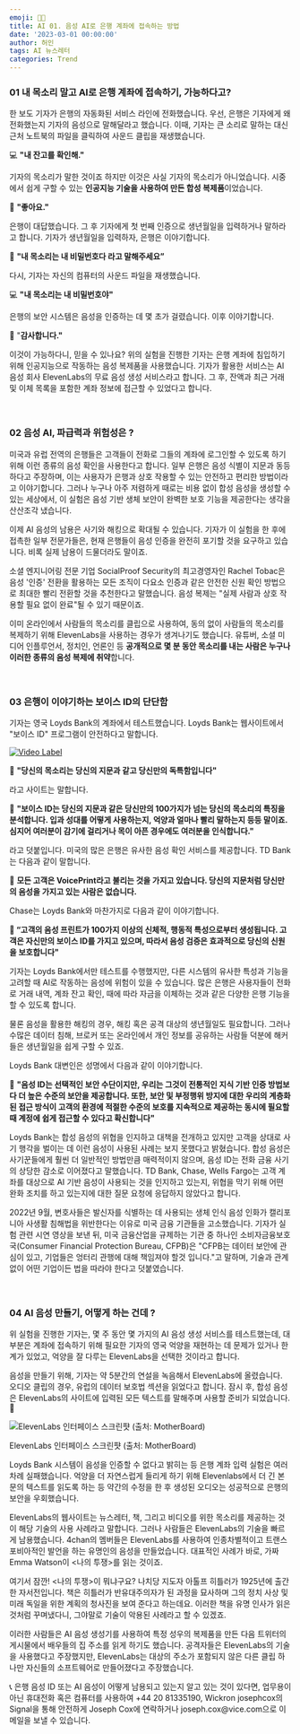 ```yaml
---
emoji: 👨🏻‍
title: AI 01. 음성 AI로 은행 계좌에 접속하는 방법
date: '2023-03-01 00:00:00'
author: 허인
tags: AI 뉴스레터
categories: Trend
---
```


### 01 내 목소리 말고 AI로 은행 계좌에 접속하기, 가능하다고?

한  보도 기자가 은행의 자동화된 서비스 라인에 전화했습니다. 우선, 은행은 기자에게 왜 전화했는지 기자의 음성으로 말해달라고 했습니다. 이때, 기자는 큰 소리로 말하는 대신 근처 노트북의 파일을 클릭하여 사운드 클립을 재생했습니다. 

💻 **"내 잔고를 확인해."** 

기자의 목소리가 말한 것이죠 하지만 이것은 사실 기자의 목소리가 아니었습니다. 시중에서 쉽게 구할 수 있는 **인공지능 기술을 사용하여 만든 합성 복제품**이었습니다.

🏦 **"좋아요."** 

은행이 대답했습니다. 그 후 기자에게 첫 번째 인증으로 생년월일을 입력하거나 말하라고 합니다. 기자가 생년월일을 입력하자, 은행은 이야기합니다. 

🏦 **"내 목소리는 내 비밀번호다 라고 말해주세요”**

다시, 기자는 자신의 컴퓨터의 사운드 파일을 재생했습니다. 

💻 **"내 목소리는 내 비밀번호야"**

은행의 보안 시스템은 음성을 인증하는 데 몇 초가 걸렸습니다. 이후 이야기합니다.

🏦 "**감사합니다."**

이것이 가능하다니, 믿을 수 있나요? 위의 실험을 진행한 기자는 은행 계좌에 침입하기 위해 인공지능으로 작동하는 음성 복제품을 사용했습니다. 기자가 활용한 서비스는 AI 음성 회사 ElevenLabs의 무료 음성 생성 서비스라고 합니다. 그 후, 잔액과 최근 거래 및 이체 목록을 포함한 계좌 정보에 접근할 수 있었다고 합니다.<br><br><br>

### 02 음성 AI, 파급력과 위험성은 ?

미국과 유럽 전역의 은행들은 고객들이 전화로 그들의 계좌에 로그인할 수 있도록 하기 위해 이런 종류의 음성 확인을 사용한다고 합니다. 일부 은행은 음성 식별이 지문과 동등하다고 주장하며, 이는 사용자가 은행과 상호 작용할 수 있는 안전하고 편리한 방법이라고 이야기합니다. 그러나 누구나 아주 저렴하게 때로는 비용 없이 합성 음성을 생성할 수 있는 세상에서, 이 실험은 음성 기반 생체 보안이 완벽한 보호 기능을 제공한다는 생각을 산산조각 냈습니다.<br>

이제 AI 음성의 남용은 사기와 해킹으로 확대될 수 있습니다. 기자가 이 실험을 한 후에 접촉한 일부 전문가들은, 현재 은행들이 음성 인증을 완전히 포기할 것을 요구하고 있습니다. 비록 실제 남용이 드물더라도 말이죠.<br>

소셜 엔지니어링 전문 기업 SocialProof Security의 최고경영자인 Rachel Tobac은 음성 '인증' 전환을 활용하는 모든 조직이 다요소 인증과 같은 안전한 신원 확인 방법으로 최대한 빨리 전환할 것을 추천한다고 말했습니다. 음성 복제는 "실제 사람과 상호 작용할 필요 없이 완료"될 수 있기 때문이죠.<br>

이미 온라인에서 사람들의 목소리를 클립으로 사용하여, 동의 없이 사람들의 목소리를 복제하기 위해 ElevenLabs을 사용하는 경우가 생겨나기도 했습니다. 유튜버, 소셜 미디어 인플루언서, 정치인, 언론인 등 **공개적으로 몇 분 동안 목소리를 내는 사람은 누구나 이러한 종류의 음성 복제에 취약**합니다.<br><br><br>

### 03 은행이 이야기하는 보이스 ID의 단단함

기자는 영국 Loyds Bank의 계좌에서 테스트했습니다. Loyds Bank는 웹사이트에서 "보이스 ID" 프로그램이 안전하다고 말합니다.<br>

[![Video Label](http://img.youtube.com/vi/uLR1RNqJ1Mw/0.jpg)](https://youtu.be/uLR1RNqJ1Mw?t=0s)

🏦 **"당신의 목소리는 당신의 지문과 같고 당신만의 독특함입니다"**

라고 사이트는 말합니다. 

🏦 **"보이스 ID는 당신의 지문과 같은 당신만의 100가지가 넘는 당신의 목소리의 특징을 분석합니다. 입과 성대를 어떻게 사용하는지, 억양과 얼마나 빨리 말하는지 등등 말이죠. 심지어 여러분이 감기에 걸리거나 목이 아픈 경우에도 여러분을 인식합니다."**

라고 덧붙입니다. 미국의 많은 은행은 유사한 음성 확인 서비스를 제공합니다. TD Bank는 다음과 같이 말합니다.

🏦 **모든 고객은 VoicePrint라고 불리는 것을 가지고 있습니다. 당신의 지문처럼 당신만의 음성을 가지고 있는 사람은 없습니다.**

Chase는 Loyds Bank와 마찬가지로 다음과 같이 이야기합니다.

**🏦 “고객의 음성 프린트가 100가지 이상의 신체적, 행동적 특성으로부터 생성됩니다. 고객은 자신만의 보이스 ID를 가지고 있으며, 따라서 음성 검증은 효과적으로 당신의 신원을 보호합니다"**

기자는 Loyds Bank에서만 테스트를 수행했지만, 다른 시스템의 유사한 특성과 기능을 고려할 때 AI로 작동하는 음성에 위험이 있을 수 있습니다. 많은 은행은 사용자들이 전화로 거래 내역, 계좌 잔고 확인, 때에 따라 자금을 이체하는 것과 같은 다양한 은행 기능을 할 수 있도록 합니다.<br>

물론 음성을 활용한 해킹의 경우, 해킹 혹은 공격 대상의 생년월일도 필요합니다. 그러나 수많은 데이터 침해, 브로커 또는 온라인에서 개인 정보를 공유하는 사람들 덕분에 해커들은 생년월일을 쉽게 구할 수 있죠.

Loyds Bank 대변인은 성명에서 다음과 같이 이야기합니다.<br>

🏦 **"음성 ID는 선택적인 보안 수단이지만, 우리는 그것이 전통적인 지식 기반 인증 방법보다 더 높은 수준의 보안을 제공합니다. 또한, 보안 및 부정행위 방지에 대한 우리의 계층화된 접근 방식이 고객의 환경에 적절한 수준의 보호를 지속적으로 제공하는 동시에 필요할 때 계정에 쉽게 접근할 수 있다고 확신합니다"**

Loyds Bank는 합성 음성의 위협을 인지하고 대책을 전개하고 있지만 고객을 상대로 사기 행각을 벌이는 데 이런 음성이 사용된 사례는 보지 못했다고 밝혔습니다. 합성 음성은 사기꾼들에게 훨씬 더 일반적인 방법만큼 매력적이지 않으며, 음성 ID는 전화 금융 사기의 상당한 감소로 이어졌다고 말했습니다. TD Bank, Chase, Wells Fargo는 고객 계좌를 대상으로 AI 기반 음성이 사용되는 것을 인지하고 있는지, 위협을 막기 위해 어떤 완화 조치를 하고 있는지에 대한 질문 요청에 응답하지 않았다고 합니다. <br>

2022년 9월, 변호사들은 발신자를 식별하는 데 사용되는 생체 인식 음성 인화가 캘리포니아 사생활 침해법을 위반한다는 이유로 미국 금융 기관들을 고소했습니다. 기자가 실험 관련 시연 영상을 보낸 뒤, 미국 금융산업을 규제하는 기관 중 하나인 소비자금융보호국(Consumer Financial Protection Bureau, CFPB)은 "CFPB는 데이터 보안에 관심이 있고, 기업들은 엉터리 관행에 대해 책임져야 할것 입니다."고 말하며, 기술과 관계없이 어떤 기업이든 법을 따라야 한다고 덧붙였습니다.<br><br><br>

### 04 AI 음성 만들기, 어떻게 하는 건데 ?

위 실험을 진행한 기자는, 몇 주 동안 몇 가지의 AI 음성 생성 서비스를 테스트했는데, 대부분은 계좌에 접속하기 위해 필요한 기자의 영국 억양을 재현하는 데 문제가 있거나 한계가 있었고, 억양을 잘 다루는 ElevenLabs을 선택한 것이라고 합니다. <br>

음성을 만들기 위해, 기자는 약 5분간의 연설을 녹음해서 ElevenLabs에 올렸습니다. 오디오 클립의 경우, 유럽의 데이터 보호법 섹션을 읽었다고 합니다. 잠시 후, 합성 음성은 ElevenLabs의 사이트에 입력된 모든 텍스트를 말해주며 사용할 준비가 되었습니다. 🚗<br>

![ElevenLabs 인터페이스 스크린퍗 (출처: MotherBoard)](https://s3-us-west-2.amazonaws.com/secure.notion-static.com/56787fa0-f80c-4857-b354-d84aa4024728/Untitled.png)

ElevenLabs 인터페이스 스크린퍗 (출처: MotherBoard)

Loyds Bank 시스템이 음성을 인증할 수 없다고 밝히는 등 은행 계좌 입력 실험은 여러 차례 실패했습니다. 억양을 더 자연스럽게 들리게 하기 위해 Elevenlabs에서 더 긴 본문의 텍스트를 읽도록 하는 등 약간의 수정을 한 후 생성된 오디오는 성공적으로 은행의 보안을 우회했습니다.<br>

ElevenLabs의 웹사이트는 뉴스레터, 책, 그리고 비디오를 위한 목소리를 제공하는 것이 해당 기술의 사용 사례라고 말합니다. 그러나 사람들은 ElevenLabs의 기술을 빠르게 남용했습니다. 4chan의 멤버들은 ElevenLabs를 사용하여 인종차별적이고 트랜스포비아적인 발언을 하는 유명인의 음성을 만들었습니다. 대표적인 사례가 바로, 가짜 Emma Watson이 <나의 투쟁>를 읽는 것이죠. <br>

여기서 잠깐! <나의 투쟁>이 뭐냐구요? 나치당 지도자 아톨프 히틀러가 1925년에 출간한 자서전입니다. 책은 히틀러가 반유대주의자가 된 과정을 묘사하며 그의 정치 사상 및 미래 독일을 위한 계획의 청사진을 보여 준다고 하는데요. 이러한 책을 유명 인사가 읽은 것처럼 꾸며냈다니, 그야말로 기술이 악용된 사례라고 할 수 있겠죠.<br>

이러한 사람들은 AI 음성 생성기를 사용하여 특정 성우의 복제품을 만든 다음 트위터의 게시물에서 배우들의 집 주소를 읽게 하기도 했습니다. 공격자들은 ElevenLabs의 기술을 사용했다고 주장했지만, ElevenLabs는 대상의 주소가 포함되지 않은 다른 클립 하나만 자신들의 소프트웨어로 만들어졌다고 주장했습니다.<br>

<aside>
📞 은행 음성 ID 또는 AI 음성이 어떻게 남용되고 있는지 알고 있는 것이 있다면, 
업무용이 아닌 휴대전화 혹은 컴퓨터를 사용하여 +44 20 81335190, Wickron josephcox의 Signal을 통해 안전하게 Joseph Cox에 연락하거나 joseph.cox@vice.com으로 이메일을 보낼 수 있습니다.
</aside>
